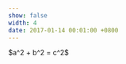 ```yaml
---
show: false
width: 4
date: 2017-01-14 00:01:00 +0800
---
```

<div class="p-4 text-center">
$a^2 + b^2 = c^2$
</div>
